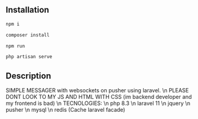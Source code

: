 ## Installation
```bash
npm i

composer install

npm run

php artisan serve
```

## Description
SIMPLE MESSAGER with websockets on pusher using laravel. \n
PLEASE DONT LOOK TO MY JS AND HTML WITH CSS (im backend developer and my frontend is bad) \n
TECNOLOGIES: \n
  php 8.3 \n
  laravel 11 \n
  jquery \n
  pusher \n
  mysql \n
  redis (Cache laravel facade)
